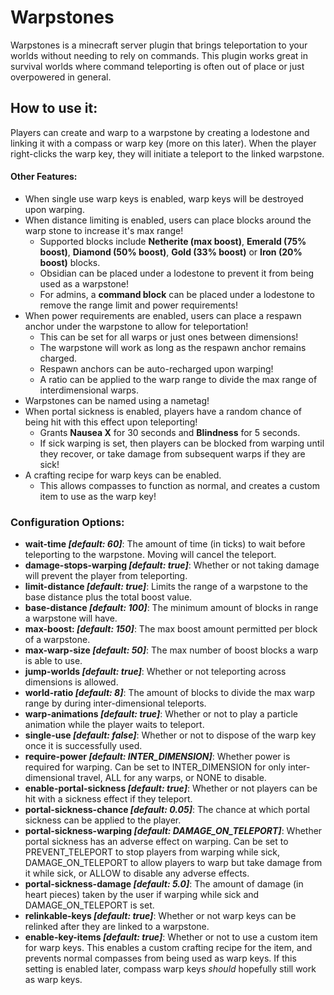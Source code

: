 
# Warpstones  
Warpstones is a minecraft server plugin that brings teleportation to your worlds without needing to rely on commands. This plugin works great in survival worlds where command teleporting is often out of place or just overpowered in general.  
  
## How to use it:  
  
Players can create and warp to a warpstone by creating a lodestone and linking it with a compass or warp key (more on this later). When the player right-clicks the warp key, they will initiate a teleport to the linked warpstone.  
#### Other Features:
- When single use warp keys is enabled, warp keys will be destroyed upon warping.
- When distance limiting is enabled, users can place blocks around the warp stone to increase it's max range!
	- Supported blocks include **Netherite (max boost)**, **Emerald (75% boost)**, **Diamond (50% boost)**, **Gold (33% boost)** or **Iron (20% boost)** blocks.
	- Obsidian can be placed under a lodestone to prevent it from being used as a warpstone!
	- For admins, a **command block** can be placed under a lodestone to remove the range limit and power requirements!
- When power requirements are enabled, users can place a respawn anchor under the warpstone to allow for teleportation!
	- This can be set for all warps or just ones between dimensions!
	- The warpstone will work as long as the respawn anchor remains charged.
	- Respawn anchors can be auto-recharged upon warping!
	- A ratio can be applied to the warp range to divide the max range of interdimensional warps.
- Warpstones can be named using a nametag!
- When portal sickness is enabled, players have a random chance of being hit with this effect upon teleporting!
	- Grants **Nausea X** for 30 seconds and **Blindness** for 5 seconds.
	- If sick warping is set, then players can be blocked from warping until they recover, or take damage from subsequent warps if they are sick!
- A crafting recipe for warp keys can be enabled.
	- This allows compasses to function as normal, and creates a custom item to use as the warp key!

### Configuration Options:  
  
- **wait-time *[default: 60]***: The amount of time (in ticks) to wait before teleporting to the warpstone. Moving will cancel the teleport.
- **damage-stops-warping *[default: true]***: Whether or not taking damage will prevent the player from teleporting.
- **limit-distance *[default: true]***: Limits the range of a warpstone to the base distance plus the total boost value.
- **base-distance *[default: 100]***: The minimum amount of blocks in range a warpstone will have.
- **max-boost: *[default: 150]***: The max boost amount permitted per block of a warpstone. 
- **max-warp-size *[default: 50]***: The max number of boost blocks a warp is able to use.
- **jump-worlds *[default: true]***: Whether or not teleporting across dimensions is allowed.
- **world-ratio *[default: 8]***: The amount of blocks to divide the max warp range by during inter-dimensional teleports. 
- **warp-animations *[default: true]***: Whether or not to play a particle animation while the player waits to teleport.
- **single-use *[default: false]***: Whether or not to dispose of the warp key once it is successfully used.
- **require-power *[default: INTER_DIMENSION]***: Whether power is required for warping. Can be set to INTER_DIMENSION for only inter-dimensional travel, ALL for any warps, or NONE to disable.
- **enable-portal-sickness *[default: true]***: Whether or not players can be hit with a sickness effect if they teleport.
- **portal-sickness-chance *[default: 0.05]***: The chance at which portal sickness can be applied to the player.
- **portal-sickness-warping *[default: DAMAGE_ON_TELEPORT]***: Whether portal sickness has an adverse effect on warping. Can be set to PREVENT_TELEPORT to stop players from warping while sick, DAMAGE_ON_TELEPORT to allow players to warp but take damage from it while sick, or ALLOW to disable any adverse effects.
- **portal-sickness-damage *[default: 5.0]***: The amount of damage (in heart pieces) taken by the user if warping while sick and DAMAGE_ON_TELEPORT is set.
- **relinkable-keys *[default: true]***: Whether or not warp keys can be relinked after they are linked to a warpstone.
- **enable-key-items *[default: true]***: Whether or not to use a custom item for warp keys. This enables a custom crafting recipe for the item, and prevents normal compasses from being used as warp keys. If this setting is enabled later, compass warp keys *should* hopefully still work as warp keys.
